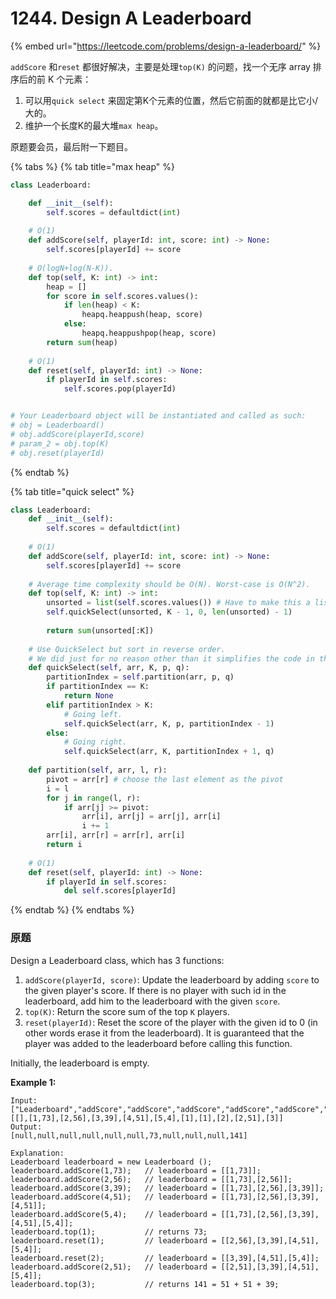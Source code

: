 # 1244. Design A Leaderboard

{% embed url="https://leetcode.com/problems/design-a-leaderboard/" %}

`addScore` 和`reset` 都很好解决，主要是处理`top(K)` 的问题，找一个无序 array 排序后的前 K 个元素：

1. 可以用`quick select` 来固定第K个元素的位置，然后它前面的就都是比它小/大的。
2. 维护一个长度K的最大堆`max heap`。

原题要会员，最后附一下题目。

{% tabs %}
{% tab title="max heap" %}
```python
class Leaderboard:

    def __init__(self):
        self.scores = defaultdict(int)
        
    # O(1)
    def addScore(self, playerId: int, score: int) -> None:
        self.scores[playerId] += score
        
    # O(logN+log(N-K)).
    def top(self, K: int) -> int:
        heap = []
        for score in self.scores.values():
            if len(heap) < K:
                heapq.heappush(heap, score)
            else:
                heapq.heappushpop(heap, score)
        return sum(heap)
    
    # O(1)
    def reset(self, playerId: int) -> None:
        if playerId in self.scores:
            self.scores.pop(playerId)


# Your Leaderboard object will be instantiated and called as such:
# obj = Leaderboard()
# obj.addScore(playerId,score)
# param_2 = obj.top(K)
# obj.reset(playerId)
```
{% endtab %}

{% tab title="quick select" %}
```python
class Leaderboard:
    def __init__(self):
        self.scores = defaultdict(int)
        
    # O(1)
    def addScore(self, playerId: int, score: int) -> None:
        self.scores[playerId] += score
        
    # Average time complexity should be O(N). Worst-case is O(N^2).
    def top(self, K: int) -> int:
        unsorted = list(self.scores.values()) # Have to make this a list, otherwise Python throws an exception saying we can index dict_values.
        self.quickSelect(unsorted, K - 1, 0, len(unsorted) - 1)
        
        return sum(unsorted[:K])
    
    # Use QuickSelect but sort in reverse order. 
    # We did just for no reason other than it simplifies the code in the return statement of top().
    def quickSelect(self, arr, K, p, q):
        partitionIndex = self.partition(arr, p, q)
        if partitionIndex == K:
            return None
        elif partitionIndex > K:
            # Going left.
            self.quickSelect(arr, K, p, partitionIndex - 1)
        else:
            # Going right.
            self.quickSelect(arr, K, partitionIndex + 1, q)
    
    def partition(self, arr, l, r):
        pivot = arr[r] # choose the last element as the pivot
        i = l
        for j in range(l, r):
            if arr[j] >= pivot:
                arr[i], arr[j] = arr[j], arr[i]
                i += 1
        arr[i], arr[r] = arr[r], arr[i]
        return i
    
    # O(1)
    def reset(self, playerId: int) -> None:
        if playerId in self.scores:
            del self.scores[playerId]
```
{% endtab %}
{% endtabs %}

### 原题

Design a Leaderboard class, which has 3 functions:

1. `addScore(playerId, score)`: Update the leaderboard by adding `score` to the given player's score. If there is no player with such id in the leaderboard, add him to the leaderboard with the given `score`.
2. `top(K)`: Return the score sum of the top `K` players.
3. `reset(playerId)`: Reset the score of the player with the given id to 0 \(in other words erase it from the leaderboard\). It is guaranteed that the player was added to the leaderboard before calling this function.

Initially, the leaderboard is empty.

**Example 1:**

```text
Input: 
["Leaderboard","addScore","addScore","addScore","addScore","addScore","top","reset","reset","addScore","top"]
[[],[1,73],[2,56],[3,39],[4,51],[5,4],[1],[1],[2],[2,51],[3]]
Output: 
[null,null,null,null,null,null,73,null,null,null,141]

Explanation: 
Leaderboard leaderboard = new Leaderboard ();
leaderboard.addScore(1,73);   // leaderboard = [[1,73]];
leaderboard.addScore(2,56);   // leaderboard = [[1,73],[2,56]];
leaderboard.addScore(3,39);   // leaderboard = [[1,73],[2,56],[3,39]];
leaderboard.addScore(4,51);   // leaderboard = [[1,73],[2,56],[3,39],[4,51]];
leaderboard.addScore(5,4);    // leaderboard = [[1,73],[2,56],[3,39],[4,51],[5,4]];
leaderboard.top(1);           // returns 73;
leaderboard.reset(1);         // leaderboard = [[2,56],[3,39],[4,51],[5,4]];
leaderboard.reset(2);         // leaderboard = [[3,39],[4,51],[5,4]];
leaderboard.addScore(2,51);   // leaderboard = [[2,51],[3,39],[4,51],[5,4]];
leaderboard.top(3);           // returns 141 = 51 + 51 + 39;
```



